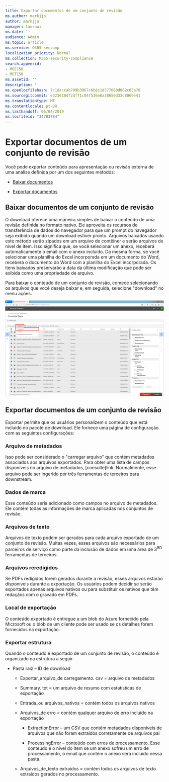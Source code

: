 ```yaml
---
title: Exportar documentos de um conjunto de revisão
ms.author: markjjo
author: markjjo
manager: laurawi
ms.date: ''
audience: Admin
ms.topic: article
ms.service: O365-seccomp
localization_priority: Normal
ms.collection: M365-security-compliance
search.appverid:
- MOE150
- MET150
ms.assetid: ''
description: ''
ms.openlocfilehash: 7c1daccab799b3967c6b8c1d577060d062c05a70
ms.sourcegitcommit: e323610df2df71c84f536e8a38650d33d8069e41
ms.translationtype: MT
ms.contentlocale: pt-BR
ms.lasthandoff: 06/04/2019
ms.locfileid: "34703784"
---
```

# <a name="export-documents-from-a-review-set"></a>Exportar documentos de um conjunto de revisão

Você pode exportar conteúdo para apresentação ou revisão externa de uma análise definida por um dos seguintes métodos:

- [Baixar documentos](#download-documents-from-a-review-set)
 
- [Exportar documentos](#export-documents-from-a-review-set)

## <a name="download-documents-from-a-review-set"></a>Baixar documentos de um conjunto de revisão

O download oferece uma maneira simples de baixar o conteúdo de uma revisão definida no formato nativo. Ele aproveita os recursos de transferência de dados do navegador para que um prompt do navegador seja exibido quando um download estiver pronto. Arquivos baixados usando este método serão zipados em um arquivo de contêiner e serão arquivos de nível de item. Isso significa que, se você selecionar um anexo, receberá automaticamente o email com o anexo incluído. Da mesma forma, se você selecionar uma planilha do Excel incorporada em um documento do Word, receberá o documento do Word com a planilha do Excel incorporada. Os itens baixados preservarão a data da última modificação que pode ser exibida como uma propriedade de arquivo.

Para baixar o conteúdo de um conjunto de revisão, comece selecionando os arquivos que você deseja baixar e, em seguida, selecione "download" no menu ações.

![Captura de tela de uma descrição de computador gerada automaticamente](../media/eDiscoDownload.png)

## <a name="export-documents-from-a-review-set"></a>Exportar documentos de um conjunto de revisão

Exportar permite que os usuários personalizem o conteúdo que está incluído no pacote de download. Ele fornece uma página de configuração com as seguintes configurações:

### <a name="metadata-file"></a>Arquivo de metadados

Isso pode ser considerado o "carregar arquivo" que contém metadados associados aos arquivos exportados. Para obter uma lista de campos disponíveis no arquivo de metadados, \[consulte\]link. Normalmente, esse arquivo pode ser ingerido<sup></sup> por três ferramentas de terceiros para downstream.

### <a name="tag-data"></a>Dados de marca

Esse conteúdo seria adicionado como campos no arquivo de metadados. Ele contém todas as informações de marca aplicadas nos conjuntos de revisão.

### <a name="text-files"></a>Arquivos de texto

Arquivos de texto podem ser gerados para cada arquivo exportado de um conjunto de revisão. Muitas vezes, esses arquivos são necessários para parceiros de serviço como parte da inclusão de dados em uma área de 3<sup>RD</sup> ferramentas de terceiros.

### <a name="redacted-files"></a>Arquivos reredigidos

Se PDFs redigidos forem gerados durante a revisão, esses arquivos estarão disponíveis durante a exportação. Os usuários podem decidir se serão exportados apenas arquivos nativos ou para substituir os nativos que têm redaçãos com o gravado em PDFs.

### <a name="export-location"></a>Local de exportação

O conteúdo exportado é entregue a um blob do Azure fornecido pela Microsoft ou o blob de um cliente pode ser usado se os detalhes forem fornecidos na exportação.

### <a name="export-structure"></a>Exportar estrutura

Quando o conteúdo é exportado de um conjunto de revisão, o conteúdo é organizado na estrutura a seguir.

  - Pasta raiz – ID de download
    
      - Exportar\_arquivo\_de carregamento. csv = arquivo de metadados
    
      - Summary. txt = um arquivo de resumo com estatísticas de exportação
    
      - Entrada\_ou arquivos\_nativos = contém todos os arquivos nativos
    
      - Arquivos\_de erro = contém qualquer arquivo de erro incluído na exportação
        
          - ExtractionError – um CSV que contém metadados disponíveis de arquivos que não foram extraídos corretamente de arquivos pai
        
          - ProcessingError – conteúdo com erros de processamento. Esse conteúdo é o nível do item se um anexo sofreu um erro de processamento, o email que contém o anexo será incluído nessa pasta.
    
      - Arquivos\_de\_texto extraídos = contém todos os arquivos de texto extraídos gerados no processamento.